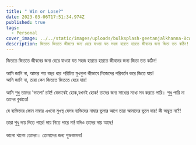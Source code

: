 ```yaml
---
title: " Win or Lose?"
date: 2023-03-06T17:51:34.974Z
published: true
tags:
  - Personal
cover_image: ../../static/images/uploads/bulksplash-geetanjalkhanna-8cwohpze3qe.jpg
description: জিততে জিততে জীবনের জন্য হেরে যাওয়া যত সহজ হারতে হারতে জীবনের জন্য জিতা তত কঠিন!
---
```

জিততে জিততে জীবনের জন্য হেরে যাওয়া যত সহজ হারতে হারতে জীবনের জন্য জিতা তত কঠিন! \
\
আমি জানি না, আমার শত বছর ধরে পরিচিত মুখগুলা কীভাবে নিজেদের পরিবর্তন করে জিতে যায়! \
আমি জানি না, তারা কেন জিততে জিততে হেরে যায়! \
\
আমি শুধু তাদের 'ভালো' চাই! যেভাবেই হোক,যখনই হোক! তাদের জন্য সাধ্যের মধ্যে সব করতে পারি। শুধু পারি না তাদের বুঝাতে!



যে ব্যক্তিদের ফোন নাম্বার এখনো মুখস্থ যেসব ব্যক্তিদের নাম্বার ভুলার আগে তারা আমাদের ভুলে যায়! কী অদ্ভুত না?! 

তারা শুধু দায় দিতে পারে! দায় নিতে পারে না! যদিও তাদের দায় আছে! \
\
ভালো থাকো তোমরা। তোমাদের জন্য শুভকামনা!